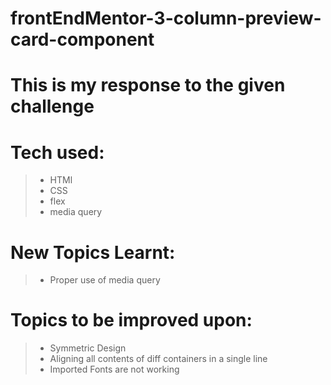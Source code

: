 # frontEndMentor-3-column-preview-card-component

# This is my response to the given challenge

# Tech used:
  > - HTMl
  > - CSS
  > - flex
  > - media query
  
# New Topics Learnt:
  > - Proper use of media query

# Topics to be improved upon:
  > - Symmetric Design
  > - Aligning all contents of diff containers in a single line
  > - Imported Fonts are not working
